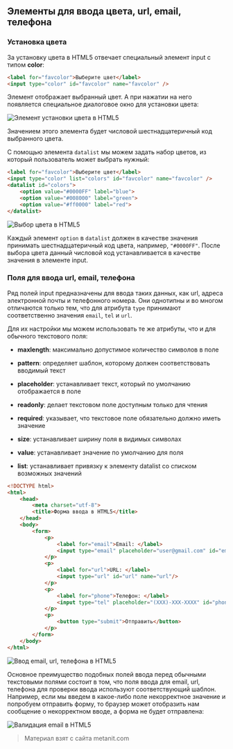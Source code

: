 ## Элементы для ввода цвета, url, email, телефона

### Установка цвета

За установку цвета в HTML5 отвечает специальный элемент input с типом **color**:

```html
<label for="favcolor">Выберите цвет</label>
<input type="color" id="favcolor" name="favcolor" />
```

Элемент отображает выбранный цвет. А при нажатии на него появляется специальное диалоговое окно для установки цвета:

![Элемент установки цвета в HTML5](https://metanit.com/web/html5/pics/2.36.png)

Значением этого элемента будет числовой шестнадцатеричный код выбранного цвета.

С помощью элемента `datalist` мы можем задать набор цветов, из который пользователь может выбрать нужный:

```html
<label for="favcolor">Выберите цвет</label>
<input type="color" list="colors" id="favcolor" name="favcolor" />
<datalist id="colors">
    <option value="#0000FF" label="blue">
    <option value="#008000" label="green">
    <option value="#ff0000" label="red">
</datalist>
```

![Выбор цвета в HTML5](https://metanit.com/web/html5/pics/2.37.png)

Каждый элемент `option` в `datalist` должен в качестве значения принимать шестнадцатеричный код цвета, например, `"#0000FF"`. После выбора цвета данный числовой код устанавливается в качестве значения в элементе input.

### Поля для ввода url, email, телефона

Ряд полей input предназначены для ввода таких данных, как url, адреса электронной почты и телефонного номера. Они однотипны и во многом отличаются только тем, что для атрибута `type` принимают соответственно значения `email`, `tel` и `url`.

Для их настройки мы можем использовать те же атрибуты, что и для обычного текстового поля:

- **maxlength**: максимально допустимое количество символов в поле

- **pattern**: определяет шаблон, которому должен соответствовать вводимый текст

- **placeholder**: устанавливает текст, который по умолчанию отображается в поле

- **readonly**: делает текстовом поле доступным только для чтения

- **required**: указывает, что текстовое поле обязательно должно иметь значение

- **size**: устанавливает ширину поля в видимых символах

- **value**: устанавливает значение по умолчанию для поля

- **list**: устанавливает привязку к элементу datalist со списком возможных значений

```html
<!DOCTYPE html>
<html>
    <head>
        <meta charset="utf-8">
        <title>Форма ввода в HTML5</title>
    </head>
    <body>
        <form>
            <p>
                <label for="email">Email: </label>
                <input type="email" placeholder="user@gmail.com" id="email" name="email"/>
            </p>
            <p>
                <label for="url">URL: </label>
                <input type="url" id="url" name="url"/>
            </p>
            <p>
                <label for="phone">Телефон: </label>
                <input type="tel" placeholder="(XXX)-XXX-XXXX" id="phone" name="phone"/>
            </p>
            <p>
                <button type="submit">Отправить</button>
            </p>
        </form>
    </body>
</html>
```

![Ввод email, url, телефона в HTML5](https://metanit.com/web/html5/pics/2.17.png)

Основное преимущество подобных полей ввода перед обычными текстовыми полями состоит в том, что поля ввода для email, url, телефона для проверки ввода используют соответствующий шаблон. Например, если мы введем в какое-либо поле некорректное значение и попробуем отправить форму, то браузер может отобразить нам сообщение о некорректном вводе, а форма не будет отправлена:

![Валидация email в HTML5](https://metanit.com/web/html5/pics/2.18.png)


> Материал взят с сайта metanit.com